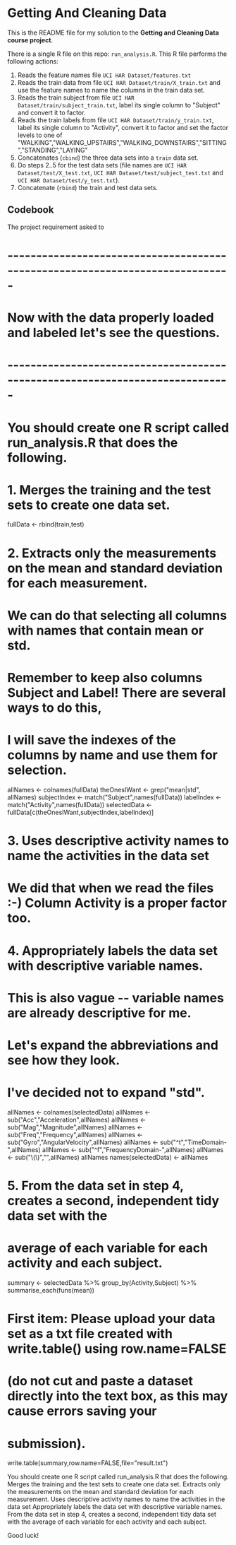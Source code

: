 # Getting And Cleaning Data

This is the README file for my solution to the **Getting and Cleaning Data course project**.

There is a single R file on this repo: `run_analysis.R`. This R file performs the following actions:

1. Reads the feature names file `UCI HAR Dataset/features.txt`
2. Reads the train data from file `UCI HAR Dataset/train/X_train.txt` and use the feature names to name the columns in the train data set.
3. Reads the train subject from file `UCI HAR Dataset/train/subject_train.txt`, label its single column to "Subject" and convert it to factor.
4. Reads the train labels from file `UCI HAR Dataset/train/y_train.txt`, label its single column to "Activity", convert it to factor and set the factor levels to one of "WALKING","WALKING_UPSTAIRS","WALKING_DOWNSTAIRS","SITTING","STANDING","LAYING"
5. Concatenates (`cbind`) the three data sets into a `train` data set.
6. Do steps 2..5 for the test data sets (file names are `UCI HAR Dataset/test/X_test.txt`, `UCI HAR Dataset/test/subject_test.txt` and `UCI HAR Dataset/test/y_test.txt`).
7. Concatenate (`rbind`) the train and test data sets.

## Codebook

The project requirement asked to 



# -----------------------------------------------------------------------------
# Now with the data properly loaded and labeled let's see the questions.
# -----------------------------------------------------------------------------

# You should create one R script called run_analysis.R that does the following. 
# 1. Merges the training and the test sets to create one data set.
fullData <- rbind(train,test)

# 2. Extracts only the measurements on the mean and standard deviation for each measurement. 
# We can do that selecting all columns with names that contain mean or std.
# Remember to keep also columns Subject and Label! There are several ways to do this,
# I will save the indexes of the columns by name and use them for selection.
allNames <- colnames(fullData)
theOnesIWant <- grep("mean|std", allNames)
subjectIndex <- match("Subject",names(fullData))
labelIndex <- match("Activity",names(fullData))
selectedData <- fullData[c(theOnesIWant,subjectIndex,labelIndex)]

# 3. Uses descriptive activity names to name the activities in the data set
# We did that when we read the files :-) Column Activity is a proper factor too.

# 4. Appropriately labels the data set with descriptive variable names. 
# This is also vague -- variable names are already descriptive for me. 
# Let's expand the abbreviations and see how they look. 
# I've decided not to expand "std".
allNames <- colnames(selectedData)
allNames <- sub("Acc","Acceleration",allNames)
allNames <- sub("Mag","Magnitude",allNames)
allNames <- sub("Freq","Frequency",allNames)
allNames <- sub("Gyro","AngularVelocity",allNames)
allNames <- sub("^t","TimeDomain-",allNames)
allNames <- sub("^f","FrequencyDomain-",allNames)
allNames <- sub("\\(\\)","",allNames)
allNames
names(selectedData) <- allNames

# 5. From the data set in step 4, creates a second, independent tidy data set with the 
# average of each variable for each activity and each subject.
summary <-
  selectedData %>% group_by(Activity,Subject) %>% summarise_each(funs(mean))

# First item: Please upload your data set as a txt file created with write.table() using row.name=FALSE 
# (do not cut and paste a dataset directly into the text box, as this may cause errors saving your 
# submission).
write.table(summary,row.name=FALSE,file="result.txt")






 You should create one R script called run_analysis.R that does the following. 
Merges the training and the test sets to create one data set.
Extracts only the measurements on the mean and standard deviation for each measurement. 
Uses descriptive activity names to name the activities in the data set
Appropriately labels the data set with descriptive variable names. 
From the data set in step 4, creates a second, independent tidy data set with the average of each variable for each activity and each subject.

Good luck!